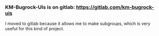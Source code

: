 ### KM-Bugrock-UIs is on gitlab: https://gitlab.com/km-bugrock-uis
I moved to gitlab because it allows me to make subgroups, which is very useful for this kind of project.
